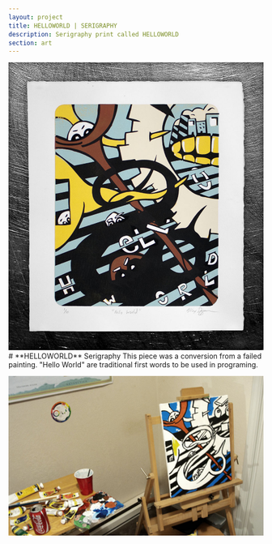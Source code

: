 ```yaml
---
layout: project
title: HELLOWORLD | SERIGRAPHY
description: Serigraphy print called HELLOWORLD
section: art
---
```


<div class="half-tile"><a class="max" rel="group" href="helloworld_1.jpg" ><img src="helloworld_1.jpg" alt=" "/></a></div>
<div class="half-text" markdown="1">
# **HELLOWORLD** Serigraphy
This piece was a conversion from a failed painting. "Hello World" are traditional first words to be used in programing.  
  
<a class="max" rel="group" href="helloworld_2.jpg" ><img src="helloworld_2.jpg" alt=" "/></a>
</div>
<div class="half-tile"></div>
